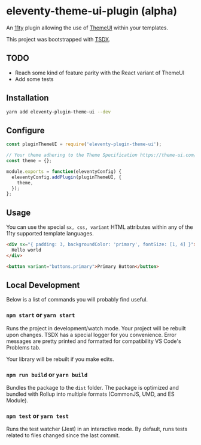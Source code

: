 # eleventy-theme-ui-plugin (alpha)

An [11ty](https://www.11ty.dev/) plugin allowing the use of [ThemeUI](https://theme-ui.com/) within your templates.

This project was bootstrapped with [TSDX](https://github.com/jaredpalmer/tsdx).

## TODO

- Reach some kind of feature parity with the React variant of ThemeUI
- Add some tests

## Installation

```sh
yarn add eleventy-plugin-theme-ui --dev
```

## Configure

```js
const pluginThemeUI = require('eleventy-plugin-theme-ui');

// Your theme adhering to the Theme Specification https://theme-ui.com/theme-spec
const theme = {};

module.exports = function(eleventyConfig) {
  eleventyConfig.addPlugin(pluginThemeUI, {
    theme,
  });
};
```

## Usage

You can use the special `sx, css, variant` HTML attributes within any of the 11ty supported template languages.

```html
<div sx="{ padding: 3, backgroundColor: 'primary', fontSize: [1, 4] }">
  Hello world
</div>

<button variant="buttons.primary">Primary Button</button>
```

## Local Development

Below is a list of commands you will probably find useful.

### `npm start` or `yarn start`

Runs the project in development/watch mode. Your project will be rebuilt upon changes. TSDX has a special logger for you convenience. Error messages are pretty printed and formatted for compatibility VS Code's Problems tab.

Your library will be rebuilt if you make edits.

### `npm run build` or `yarn build`

Bundles the package to the `dist` folder.
The package is optimized and bundled with Rollup into multiple formats (CommonJS, UMD, and ES Module).

### `npm test` or `yarn test`

Runs the test watcher (Jest) in an interactive mode.
By default, runs tests related to files changed since the last commit.
